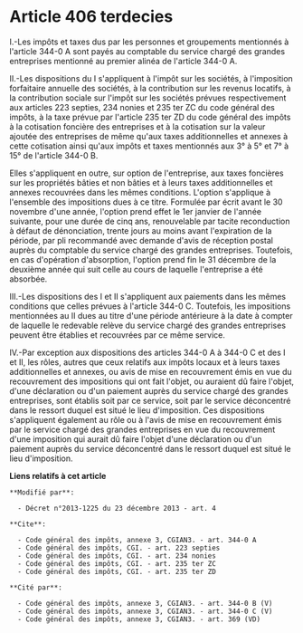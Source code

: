 # Article 406 terdecies

I.-Les impôts et taxes dus par les personnes et groupements mentionnés à l'article 344-0 A sont payés au comptable du service
chargé des grandes entreprises mentionné au premier alinéa de l'article 344-0 A. 

II.-Les dispositions du I s'appliquent à l'impôt sur les sociétés, à l'imposition forfaitaire annuelle des sociétés, à la
contribution sur les revenus locatifs, à la contribution sociale sur l'impôt sur les sociétés prévues respectivement aux
articles 223 septies, 234 nonies et 235 ter ZC du code général des impôts, à la taxe prévue par l'article 235 ter ZD du code
général des impôts à la cotisation foncière des entreprises et à la cotisation sur la valeur ajoutée des entreprises de même
qu'aux taxes additionnelles et annexes à cette cotisation ainsi qu'aux impôts et taxes mentionnés aux 3° à 5° et 7° à 15° de
l'article 344-0 B. 

Elles s'appliquent en outre, sur option de l'entreprise, aux taxes foncières sur les propriétés bâties et non bâties et à
leurs taxes additionnelles et annexes recouvrées dans les mêmes conditions. L'option s'applique à l'ensemble des impositions
dues à ce titre. Formulée par écrit avant le 30 novembre d'une année, l'option prend effet le 1er janvier de l'année
suivante, pour une durée de cinq ans, renouvelable par tacite reconduction à défaut de dénonciation, trente jours au moins
avant l'expiration de la période, par pli recommandé avec demande d'avis de réception postal auprès du comptable du service
chargé des grandes entreprises. Toutefois, en cas d'opération d'absorption, l'option prend fin le 31 décembre de la deuxième
année qui suit celle au cours de laquelle l'entreprise a été absorbée. 

III.-Les dispositions des I et II s'appliquent aux paiements dans les mêmes conditions que celles prévues à l'article 344-0
C. Toutefois, les impositions mentionnées au II dues au titre d'une période antérieure à la date à compter de laquelle le
redevable relève du service chargé des grandes entreprises peuvent être établies et recouvrées par ce même service. 

IV.-Par exception aux dispositions des articles 344-0 A à 344-0 C et des I et II, les rôles, autres que ceux relatifs aux
impôts locaux et à leurs taxes additionnelles et annexes, ou avis de mise en recouvrement émis en vue du recouvrement des
impositions qui ont fait l'objet, ou auraient dû faire l'objet, d'une déclaration ou d'un paiement auprès du service chargé
des grandes entreprises, sont établis soit par ce service, soit par le service déconcentré dans le ressort duquel est situé
le lieu d'imposition. Ces dispositions s'appliquent également au rôle ou à l'avis de mise en recouvrement émis par le service
chargé des grandes entreprises en vue du recouvrement d'une imposition qui aurait dû faire l'objet d'une déclaration ou d'un
paiement auprès du service déconcentré dans le ressort duquel est situé le lieu d'imposition.

**Liens relatifs à cet article**

	**Modifié par**:

	  - Décret n°2013-1225 du 23 décembre 2013 - art. 4

	**Cite**:

	  - Code général des impôts, annexe 3, CGIAN3. - art. 344-0 A
	  - Code général des impôts, CGI. - art. 223 septies
	  - Code général des impôts, CGI. - art. 234 nonies
	  - Code général des impôts, CGI. - art. 235 ter ZC
	  - Code général des impôts, CGI. - art. 235 ter ZD

	**Cité par**:

	  - Code général des impôts, annexe 3, CGIAN3. - art. 344-0 B (V)
	  - Code général des impôts, annexe 3, CGIAN3. - art. 344-0 C (V)
	  - Code général des impôts, annexe 3, CGIAN3. - art. 369 (VD)
